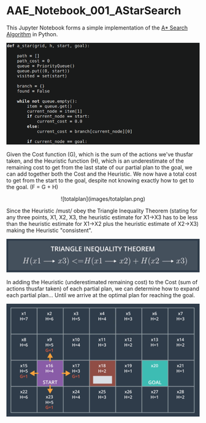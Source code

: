 # AAE_Notebook_001_AStarSearch
This Jupyter Notebook forms a simple implementation of the [A* Search Algorithm](https://en.wikipedia.org/wiki/A*_search_algorithm) in Python.

![astar_exerpt](images/astar_001.png)

Given the Cost function (G), which is the sum of the actions we've thusfar taken, and the Heuristic function (H), which is an underestimate of the remaining cost to get from the last state of our partial plan to the goal, we can add together both the Cost and the Heuristic. We now have a total cost to get from the start to the goal, despite not knowing exactly how to get to the goal. (F = G + H)

<p align="center">![totalplan](images/totalplan.png)</p>

Since the Heuristic /must/ obey the Triangle Inequality Theorem (stating for any three points, X1, X2, X3, the heuristic estimate for X1->X3 has to be less than the heuristic estimate for X1->X2 plus the heuristic estimate of X2->X3) making the Heuristic "consistent".

![triangleinequality](images/triangleinequality.png)

In adding the Heuristic (underestimated remaining cost) to the Cost (sum of actions thusfar taken) of each partial plan, we can determine how to expand each partial plan... Until we arrive at the optimal plan for reaching the goal.

![astargrid](images/grid.png)
